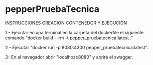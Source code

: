 # pepperPruebaTecnica

INSTRUCCIONES CREACION CONTENEDOR Y EJECUCIÓN

1 - Ejecutar en una terminal en la carpeta del dockerfile el siguiente comando "docker build --rm -t pepper_pruebatecnica:latest ."

2 - Ejecutar "docker run -p 8080:4300 pepper_pruebatecnica:latest".

3- En el navegador abrir "localhost:8080" y abrirá el swagger.